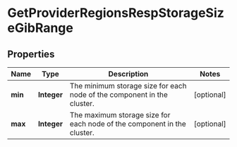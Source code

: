 
# GetProviderRegionsRespStorageSizeGibRange

## Properties
Name | Type | Description | Notes
------------ | ------------- | ------------- | -------------
**min** | **Integer** | The minimum storage size for each node of the component in the cluster. |  [optional]
**max** | **Integer** | The maximum storage size for each node of the component in the cluster. |  [optional]



